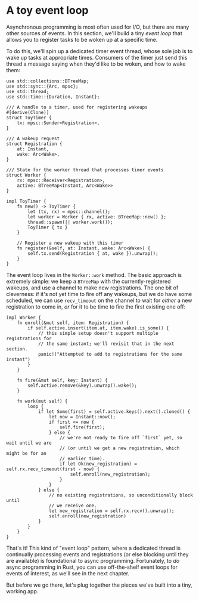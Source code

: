 # A toy event loop

Asynchronous programming is most often used for I/O, but there are many other
sources of events. In this section, we'll build a tiny *event loop* that allows
you to register tasks to be woken up at a specific time.

To do this, we'll spin up a dedicated timer event thread, whose sole job is to
wake up tasks at appropriate times. Consumers of the timer just send this thread
a message saying when they'd like to be woken, and how to wake them:

```rust,no_run
use std::collections::BTreeMap;
use std::sync::{Arc, mpsc};
use std::thread;
use std::time::{Duration, Instant};

/// A handle to a timer, used for registering wakeups
#[derive(Clone)]
struct ToyTimer {
    tx: mpsc::Sender<Registration>,
}

/// A wakeup request
struct Registration {
    at: Instant,
    wake: Arc<Wake>,
}

/// State for the worker thread that processes timer events
struct Worker {
    rx: mpsc::Receiver<Registration>,
    active: BTreeMap<Instant, Arc<Wake>>
}

impl ToyTimer {
    fn new() -> ToyTimer {
        let (tx, rx) = mpsc::channel();
        let worker = Worker { rx, active: BTreeMap::new() };
        thread::spawn(|| worker.work());
        ToyTimer { tx }
    }

    // Register a new wakeup with this timer
    fn register(&self, at: Instant, wake: Arc<Wake>) {
        self.tx.send(Registration { at, wake }).unwrap();
    }
}

```

The event loop lives in the `Worker::work` method. The basic approach is
extremely simple: we keep a `BTreeMap` with the currently-registered wakeups,
and use a channel to make new registrations. The one bit of cleverness: if it's
not yet time to fire off any wakeups, but we do have some scheduled, we can use
`recv_timeout` on the channel to wait for *either* a new registration to come
in, *or* for it to be time to fire the first existing one off:

```rust,no_run
impl Worker {
    fn enroll(&mut self, item: Registration) {
        if self.active.insert(item.at, item.wake).is_some() {
            // this simple setup doesn't support multiple registrations for
            // the same instant; we'll revisit that in the next section.
            panic!("Attempted to add to registrations for the same instant")
        }
    }

    fn fire(&mut self, key: Instant) {
        self.active.remove(&key).unwrap().wake();
    }

    fn work(mut self) {
        loop {
            if let Some(first) = self.active.keys().next().cloned() {
                let now = Instant::now();
                if first <= now {
                    self.fire(first);
                } else {
                    // we're not ready to fire off `first` yet, so wait until we are
                    // (or until we get a new registration, which might be for an
                    // earlier time).
                    if let Ok(new_registration) = self.rx.recv_timeout(first - now) {
                        self.enroll(new_registration);
                    }
                }
            } else {
                // no existing registrations, so unconditionally block until
                // we receive one.
                let new_registration = self.rx.recv().unwrap();
                self.enroll(new_registration)
            }
        }
    }
}
```

That's it! This kind of "event loop" pattern, where a dedicated thread is
continually processing events and registrations (or else blocking until they are
available) is foundational to async programming. Fortunately, to *do* async
programming in Rust, you can use off-the-shelf event loops for events of
interest, as we'll see in the next chapter.

But before we go there, let's plug together the pieces we've built into a tiny,
working app.

